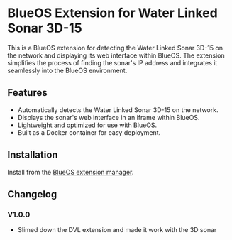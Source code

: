 # BlueOS Extension for Water Linked Sonar 3D-15

This is a BlueOS extension for detecting the Water Linked Sonar 3D-15 on the network and displaying its web interface 
within BlueOS. The extension simplifies the process of finding the sonar's IP address and integrates it seamlessly into 
the BlueOS environment.


## Features
- Automatically detects the Water Linked Sonar 3D-15 on the network.
- Displays the sonar's web interface in an iframe within BlueOS.
- Lightweight and optimized for use with BlueOS.
- Built as a Docker container for easy deployment.


## Installation

Install from the [BlueOS extension manager](https://blueos.cloud/docs/latest/usage/advanced/#extensions-manager).


## Changelog

### V1.0.0
- Slimed down the DVL extension and made it work with the 3D sonar